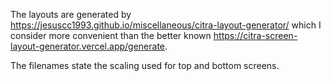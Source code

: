 The layouts are generated by https://jesuscc1993.github.io/miscellaneous/citra-layout-generator/ which I consider more convenient than the better known https://citra-screen-layout-generator.vercel.app/generate.

The filenames state the scaling used for top and bottom screens. 
